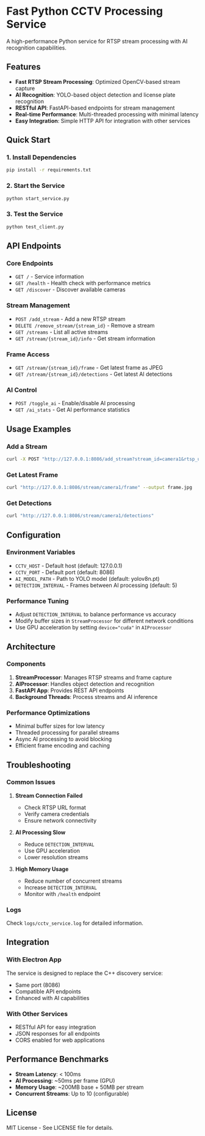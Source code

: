 # Fast Python CCTV Processing Service

A high-performance Python service for RTSP stream processing with AI recognition capabilities.

## Features

- **Fast RTSP Stream Processing**: Optimized OpenCV-based stream capture
- **AI Recognition**: YOLO-based object detection and license plate recognition
- **RESTful API**: FastAPI-based endpoints for stream management
- **Real-time Performance**: Multi-threaded processing with minimal latency
- **Easy Integration**: Simple HTTP API for integration with other services

## Quick Start

### 1. Install Dependencies
```bash
pip install -r requirements.txt
```

### 2. Start the Service
```bash
python start_service.py
```

### 3. Test the Service
```bash
python test_client.py
```

## API Endpoints

### Core Endpoints
- `GET /` - Service information
- `GET /health` - Health check with performance metrics
- `GET /discover` - Discover available cameras

### Stream Management
- `POST /add_stream` - Add a new RTSP stream
- `DELETE /remove_stream/{stream_id}` - Remove a stream
- `GET /streams` - List all active streams
- `GET /stream/{stream_id}/info` - Get stream information

### Frame Access
- `GET /stream/{stream_id}/frame` - Get latest frame as JPEG
- `GET /stream/{stream_id}/detections` - Get latest AI detections

### AI Control
- `POST /toggle_ai` - Enable/disable AI processing
- `GET /ai_stats` - Get AI performance statistics

## Usage Examples

### Add a Stream
```bash
curl -X POST "http://127.0.0.1:8086/add_stream?stream_id=camera1&rtsp_url=rtsp://admin:pass@192.168.1.100:554/stream&enable_ai=true"
```

### Get Latest Frame
```bash
curl "http://127.0.0.1:8086/stream/camera1/frame" --output frame.jpg
```

### Get Detections
```bash
curl "http://127.0.0.1:8086/stream/camera1/detections"
```

## Configuration

### Environment Variables
- `CCTV_HOST` - Default host (default: 127.0.0.1)
- `CCTV_PORT` - Default port (default: 8086)
- `AI_MODEL_PATH` - Path to YOLO model (default: yolov8n.pt)
- `DETECTION_INTERVAL` - Frames between AI processing (default: 5)

### Performance Tuning
- Adjust `DETECTION_INTERVAL` to balance performance vs accuracy
- Modify buffer sizes in `StreamProcessor` for different network conditions
- Use GPU acceleration by setting `device="cuda"` in `AIProcessor`

## Architecture

### Components
1. **StreamProcessor**: Manages RTSP streams and frame capture
2. **AIProcessor**: Handles object detection and recognition
3. **FastAPI App**: Provides REST API endpoints
4. **Background Threads**: Process streams and AI inference

### Performance Optimizations
- Minimal buffer sizes for low latency
- Threaded processing for parallel streams
- Async AI processing to avoid blocking
- Efficient frame encoding and caching

## Troubleshooting

### Common Issues

1. **Stream Connection Failed**
   - Check RTSP URL format
   - Verify camera credentials
   - Ensure network connectivity

2. **AI Processing Slow**
   - Reduce `DETECTION_INTERVAL`
   - Use GPU acceleration
   - Lower resolution streams

3. **High Memory Usage**
   - Reduce number of concurrent streams
   - Increase `DETECTION_INTERVAL`
   - Monitor with `/health` endpoint

### Logs
Check `logs/cctv_service.log` for detailed information.

## Integration

### With Electron App
The service is designed to replace the C++ discovery service:
- Same port (8086)
- Compatible API endpoints
- Enhanced with AI capabilities

### With Other Services
- RESTful API for easy integration
- JSON responses for all endpoints
- CORS enabled for web applications

## Performance Benchmarks

- **Stream Latency**: < 100ms
- **AI Processing**: ~50ms per frame (GPU)
- **Memory Usage**: ~200MB base + 50MB per stream
- **Concurrent Streams**: Up to 10 (configurable)

## License

MIT License - See LICENSE file for details.
